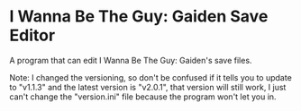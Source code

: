# I Wanna Be The Guy: Gaiden Save Editor
A program that can edit I Wanna Be The Guy: Gaiden's save files.


Note: I changed the versioning, so don't be confused if it tells you to update to "v1.1.3" and the latest version is "v2.0.1", that version will still work, I just can't change the "version.ini" file because the program won't let you in.
